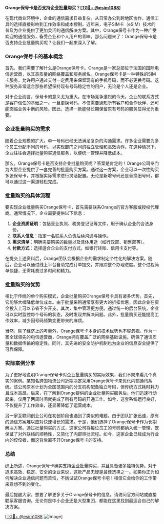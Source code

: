 **Orange保号卡是否支持企业批量购买？[[TG💪+ @esim1088](https://t.me/s/esim1088)]**

在现代商业环境中，企业的通信需求日益复杂。从日常办公到跨地区协作，通信工具的选择直接影响到工作效率和成本控制。近年来，电子SIM卡（eSIM）技术的普及为企业提供了更加灵活的通信解决方案。其中，Orange保号卡作为一种广受欢迎的通信服务，备受企业和个人用户的青睐。那么问题来了：Orange保号卡是否支持企业批量购买呢？让我们一起来深入了解。

### Orange保号卡的基本概念

首先，我们需要了解什么是Orange保号卡。Orange是一家总部位于法国的国际电信运营商，以其高质量的网络覆盖和服务闻名。Orange保号卡是一种特殊的SIM卡服务，允许用户通过支付一定费用来保留现有的手机号码，而不必更换号码。这种服务非常适合那些希望保持现有号码稳定性的用户，无论是个人还是企业。

对于企业而言，保号卡的意义尤为重大。在市场竞争激烈的今天，企业的联系方式是客户信任的基础之一。一旦更换号码，不仅需要通知所有客户和合作伙伴，还可能面临业务中断的风险。因此，选择一款能够长期保留原有号码的服务显得尤为重要。

### 企业批量购买的需求

随着企业规模的扩大，单一号码已经无法满足复杂的沟通需求。许多企业需要为多个员工分配不同的号码，以实现部门之间的独立管理和高效协作。在这种情况下，企业往往会选择批量购买通信服务，以便统一管理并降低成本。

那么，Orange保号卡是否支持企业批量购买呢？答案是肯定的！Orange公司专门为大型企业提供了一套完善的批量购买方案。通过这一方案，企业可以一次性购买多张保号卡，并根据实际需求进行灵活配置。无论是新增号码还是替换旧号码，都可以通过这一渠道轻松完成。

### 批量购买的具体流程

要实现企业批量购买Orange保号卡，首先需要联系Orange的官方客服或授权代理商。通常情况下，企业需要提供以下信息：

1. **企业资质证明**：包括营业执照、税务登记证等文件，用于确认企业的合法身份。
2. **联系人信息**：指定一名联系人负责后续沟通与操作。
3. **需求清单**：明确需要购买的数量以及具体用途（如行政部、销售部等）。
4. **付款方式**：选择适合企业的支付方式，如银行转账、信用卡支付等。

在提交上述资料后，Orange团队会根据企业的需求制定个性化的解决方案。随后，企业可以通过线上平台自助完成订单提交，并跟踪整个办理进度。整个过程简单快捷，无需耗费过多时间和精力。

### 批量购买的优势

相比于传统的单个购买模式，企业批量购买Orange保号卡具有诸多优势。首先，它能够大幅降低单位成本。由于批量采购通常享有更大的折扣优惠，因此企业在资金投入上可以节省不少开支。其次，集中管理更方便。通过统一的后台系统，企业可以实时监控每个号码的状态，及时发现并解决问题。此外，批量购买还能提高工作效率，减少因号码频繁变更带来的麻烦。

当然，除了经济上的考量外，Orange保号卡本身的技术优势也不容忽视。作为一家全球领先的电信运营商，Orange拥有覆盖广泛的网络基础设施，确保了通话质量和数据传输的稳定性。同时，其先进的安全防护机制也为企业的信息安全提供了可靠保障。

### 实际案例分享

为了更好地说明Orange保号卡对企业批量购买的实际效果，我们不妨来看几个真实的案例。某知名跨国物流公司近期决定采用Orange保号卡来优化内部通讯系统。该公司原本计划为全国范围内的分支机构配备独立号码，但传统方式耗时耗力且成本高昂。后来，在了解到Orange提供的企业批量购买服务后，他们迅速行动起来，仅用了两周时间就完成了所有号码的开通工作。如今，这套系统运行良好，不仅提升了工作效率，还显著降低了运营成本。

另一家互联网创业公司在初创阶段也遇到了类似的难题。由于团队扩张迅速，原有的通信方案难以应对快速增长的需求。于是，他们选择了Orange保号卡作为长期解决方案。通过批量购买的方式，这家公司将每位员工的号码都纳入统一管理，既保证了对外联络的顺畅性，又简化了内部审批流程。如今，这家企业已经成为行业内的佼佼者，而这背后离不开Orange保号卡的支持。

### 总结

综上所述，Orange保号卡确实支持企业批量购买，并且具备诸多独特优势。对于追求高效、稳定、安全的企业来说，这款产品无疑是最佳选择之一。如果你正为如何解决企业通信问题而苦恼，不妨试试Orange保号卡吧！相信它会给你的工作带来意想不到的变化。

最后提醒大家，想要了解更多关于Orange保号卡的信息，请访问官方网站或直接联系客服咨询。无论你是中小企业还是大型集团，都能在这里找到最适合自己的解决方案。

[[TG💪+ @esim1088](https://t.me/s/esim1088) ![Image](https://i.postimg.cc/4NQfJmqS/Snipaste-2025-05-13-00-14-12.png)]